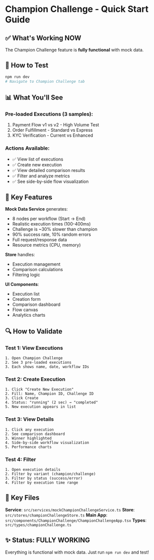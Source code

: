 # Champion Challenge - Quick Start Guide

## ✅ What's Working NOW

The Champion Challenge feature is **fully functional** with mock data.

## 🚀 How to Test

```bash
npm run dev
# Navigate to Champion Challenge tab
```

## 📊 What You'll See

### Pre-loaded Executions (3 samples):
1. Payment Flow v1 vs v2 - High Volume Test
2. Order Fulfillment - Standard vs Express  
3. KYC Verification - Current vs Enhanced

### Actions Available:
- ✅ View list of executions
- ✅ Create new execution
- ✅ View detailed comparison results
- ✅ Filter and analyze metrics
- ✅ See side-by-side flow visualization

## 🎯 Key Features

**Mock Data Service** generates:
- 8 nodes per workflow (Start → End)
- Realistic execution times (100-400ms)
- Challenge is ~30% slower than champion
- 90% success rate, 10% random errors
- Full request/response data
- Resource metrics (CPU, memory)

**Store** handles:
- Execution management
- Comparison calculations
- Filtering logic

**UI Components**:
- Execution list
- Creation form
- Comparison dashboard
- Flow canvas
- Analytics charts

## 🔍 How to Validate

### Test 1: View Executions
```
1. Open Champion Challenge
2. See 3 pre-loaded executions
3. Each shows name, date, workflow IDs
```

### Test 2: Create Execution
```
1. Click "Create New Execution"
2. Fill: Name, Champion ID, Challenge ID
3. Click Create
4. Status: "running" (2 sec) → "completed"
5. New execution appears in list
```

### Test 3: View Details
```
1. Click any execution
2. See comparison dashboard
3. Winner highlighted
4. Side-by-side workflow visualization
5. Performance charts
```

### Test 4: Filter
```
1. Open execution details
2. Filter by variant (champion/challenge)
3. Filter by status (success/error)
4. Filter by execution time range
```

## 📁 Key Files

**Service**: `src/services/mockChampionChallengeService.ts`
**Store**: `src/stores/championChallengeStore.ts`
**Main App**: `src/components/ChampionChallenge/ChampionChallengeApp.tsx`
**Types**: `src/types/championChallenge.ts`

## ✨ Status: FULLY WORKING

Everything is functional with mock data. Just run `npm run dev` and test!
